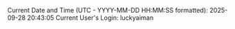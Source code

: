 Current Date and Time (UTC - YYYY-MM-DD HH:MM:SS formatted): 2025-09-28 20:43:05
Current User's Login: luckyaiman
